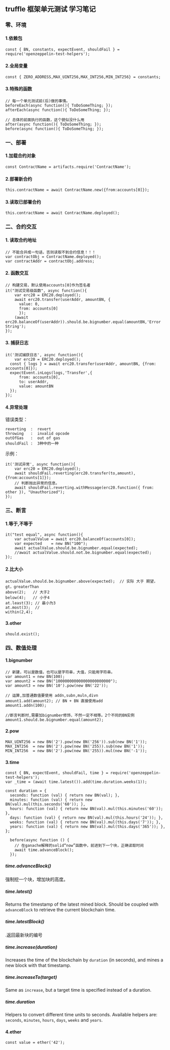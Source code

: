 ## truffle 框架单元测试 学习笔记

### 零、环境

#### 1.依赖包

```
const { BN, constants, expectEvent, shouldFail } = require('openzeppelin-test-helpers');
```



#### 2.全局变量

```
const { ZERO_ADDRESS,MAX_UINT256,MAX_INT256,MIN_INT256} = constants;
```



#### 3.特殊的函数

```
// 每一个单元测试前(后)做的事情。
beforeEach(async function(){ ToDoSomeThing; });
afterEach(async function(){ ToDoSomeThing; });

// 总体的前面执行的函数，这个貌似没什么用
after(async function(){ ToDoSomeThing; });
before(async function(){ ToDoSomeThing; });
```



### 一、部署

#### 1.加载合约对象

```
const ContractName = artifacts.require('ContractName');
```



#### 2.部署新合约

```
this.contractName = await ContractName.new({from:accounts[0]});
```



#### 3.读取已部署合约

```
this.contractName = await ContractName.deployed();
```



### 二、合约交互

#### 1. 读取合约地址

```
// 不能合并成一句话，否则读取不到合约信息！！！
var contractObj = ContractName.deployed();
var contractAddr = contractObj.address;
```



#### 2. 函数交互

```
// 构建交易，默认使用accounts[0]作为签名者
it("测试交易级函数", async function(){
    var erc20 = ERC20.deployed();
    await erc20.transfer(userAddr, amountBN, {
      value: 0,
      from: accounts[0]
      });
    (await erc20.balanceOf(userAddr)).should.be.bignumber.equal(amountBN,'Error String');
});
```



#### 3. 捕获日志

```
it('测试捕获日志', async function(){
    var erc20 = ERC20.deployed();
  const { logs } = await erc20.transfer(userAddr, amountBN, {from: accounts[0]});
  expectEvent.inLogs(logs,'Transfer',{
      from: accounts[0],
      to: userAddr,
      value: amountBN
  });
});
```



#### 4.异常处理

错误类型：

```
reverting  :  revert
throwing   :  invalid opcode
outOfGas   :  out of gas
shouldFail :  3种中的一种
```

示例：

```
it('测试异常', async function(){
    var erc20 = ERC20.deployed();
    await shouldFail.reverting(erc20.transfer(to,amount),{from:accounts[1]});
    // 判断抛出异常的信息。
    await shouldFail.reverting.withMessage(erc20.function({ from: other }), "Unauthorized");
});
```



### 三、断言

#### 1.等于,不等于

```
it("test equal", async function(){
    var actualValue = await erc20.balanceOf(accounts[0]);
    var expected    = new BN("100");
    await actualValue.should.be.bignumber.equal(expected);
    //await actualValue.should.not.be.bignumber.equal(expected);
});
```



#### 2.比大小

```
actualValue.should.be.bignumber.above(expected);  // 实际 大于 期望， gt，greaterThan
above(2);   // 大于2
below(4);   // 小于4
at.least(3); // 最小为3
at.most(3);  // 
within(2,4);
```



#### 3.other

```
should.exist();
```



### 四、数值处理

#### 1.bignumber

```
// 新建，可以是数值，也可以是字符串，大值，只能用字符串。
var amount1 = new BN(100);
var amount2 = new BN("100000000000000000000000");
var amount3 = new BN('10').pow(new BN('22'));

// 运算,加普通数值要使用 addn,subn,muln,divn
amount1.add(amount2); // BN + BN 直接使用add
amount1.addn(100);

//断言判断时,需要加bignumber修饰，不然一定不相等。2个不同的BN实例
amount1.should.be.bignumber.equal(amount2);
```



#### 2.pow

```
MAX_UINT256 = new BN('2').pow(new BN('256')).sub(new BN('1'));
MAX_INT256  = new BN('2').pow(new BN('255)).sub(new BN('1'));
MIN_INT256  = new BN('2').pow(new BN('255)).mul(new BN('-1'));
```



#### 3.time

```
const { BN, expectEvent, shouldFail, time } = require('openzeppelin-test-helpers');
var _time = (await time.latest()).add(time.duration.weeks(1));

const duration = {
  seconds: function (val) { return new BN(val); },
  minutes: function (val) { return new BN(val).mul(this.seconds('60')); },
  hours: function (val) { return new BN(val).mul(this.minutes('60')); },
  days: function (val) { return new BN(val).mul(this.hours('24')); },
  weeks: function (val) { return new BN(val).mul(this.days('7')); },
  years: function (val) { return new BN(val).mul(this.days('365')); },
};

  before(async function () {
    // 在ganache解释的solid“now”函数中，前进到下一个块，正确读取时间
    await time.advanceBlock();
  });
```



##### time.advanceBlock()

强制挖一个块，增加块的高度。

##### time.latest()

Returns the timestamp of the latest mined block. Should be coupled with `advanceBlock` to retrieve the current blockchain time.

##### time.latestBlock()

.返回最新块的编号

##### time.increase(duration)

Increases the time of the blockchain by `duration` (in seconds), and mines a new block with that timestamp.

##### time.increaseTo(target)

Same as `increase`, but a target time is specified instead of a duration.

##### time.duration

Helpers to convert different time units to seconds. Available helpers are: `seconds`, `minutes`, `hours`, `days`, `weeks` and `years`.



#### 4.ether

```
const value = ether('42');
```